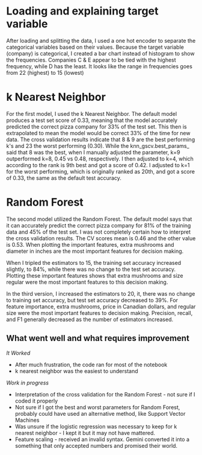 # Loading and explaining target variable 
After loading and splitting the data, I used a one hot encoder to separate the categorical variables based on their values. 
Because the target variable (company) is categorical, I created a bar chart instead of histogram to show the frequencies. Companies C & E appear to be tied with the highest frequency, while D has the least. It looks like the range in frequencies goes from 22 (highest) to 15 (lowest)

# k Nearest Neighbor
For the first model, I used the k Nearest Neighbor. The default model produces a test set score of 0.33, meaning that the model accurately predicted the correct pizza company for 33% of the test set. This then is extrapolated to mean the model would be correct 33% of the time for new data. The cross validation results indicate that 8 & 9 are the best performing k's and 23 the worst performing (0.30). While the knn_gscv.best_params_ said that 8 was the best, when I manually adjusted the parameter, k=9 outperformed k=8, 0.45 vs 0.48, respectively. I then adjusted to k=4, which according to the rank is 9th best and got a score of 0.42.
I adjusted to k=1 for the worst performing, which is originally ranked as 20th, and got a score of 0.33, the same as the default test accuracy. 


# Random Forest
The second model utilized the Random Forest. The default model says that it can accurately predict the correct pizza company for 81% of the training data and 45% of the test set. I was not completely certain how to interpret the cross validation results. The CV scores mean is 0.46 and the other value is 0.53. When plotting the important features, extra mushrooms and diameter in inches are the most important features for decision making. 

When I tripled the estimators to 15, the training set accuracy increased slightly, to 84%, while there was no change to the test set accuracy. Plotting these important features shows that extra mushrooms and size regular were the most important features to this decision making. 

In the third version, I increased the estimators to 20, it, there was no change to training set accuracy, but test set accuracy decreased to 39%. For feature importance, extra mushrooms, price in Canadian dollars, and regular size were the most important features to decision making. Precision, recall, and F1 generally decreased as the number of estimators increased. 


## What went well and what requires improvement
*It Worked*
- After much frustration, the code ran for most of the notebook
- k nearest neighbor was the easiest to understand

*Work in progress*
- Interpretation of the cross validation for the Random Forest - not sure if I coded it properly
- Not sure if I got the best and worst parameters for Random Forest, probably could have used an alternative method, like Support Vector Machines
- Was unsure if the logistic regression was necessary to keep for k nearest neighbor - I kept it but it may not have mattered. 
- Feature scaling - received an invalid syntax. Gemini converted it into a something that only accepted numbers and promised their world. 
